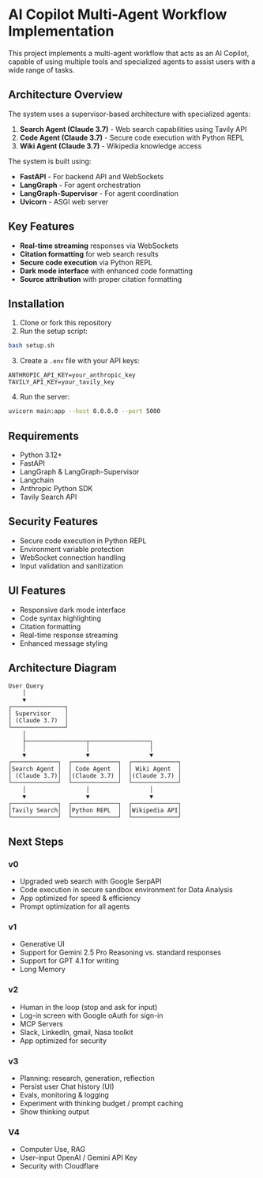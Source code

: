 # AI Copilot Multi-Agent Workflow Implementation

This project implements a multi-agent workflow that acts as an AI Copilot, capable of using multiple tools and specialized agents to assist users with a wide range of tasks.

## Architecture Overview

The system uses a supervisor-based architecture with specialized agents:

1. **Search Agent (Claude 3.7)** - Web search capabilities using Tavily API
2. **Code Agent (Claude 3.7)** - Secure code execution with Python REPL
3. **Wiki Agent (Claude 3.7)** - Wikipedia knowledge access

The system is built using:
- **FastAPI** - For backend API and WebSockets
- **LangGraph** - For agent orchestration
- **LangGraph-Supervisor** - For agent coordination
- **Uvicorn** - ASGI web server

## Key Features

- **Real-time streaming** responses via WebSockets
- **Citation formatting** for web search results
- **Secure code execution** via Python REPL
- **Dark mode interface** with enhanced code formatting
- **Source attribution** with proper citation formatting

## Installation

1. Clone or fork this repository
2. Run the setup script:
```bash
bash setup.sh
```

3. Create a `.env` file with your API keys:
```
ANTHROPIC_API_KEY=your_anthropic_key
TAVILY_API_KEY=your_tavily_key
```

4. Run the server:
```bash
uvicorn main:app --host 0.0.0.0 --port 5000
```

## Requirements

- Python 3.12+
- FastAPI
- LangGraph & LangGraph-Supervisor
- Langchain
- Anthropic Python SDK
- Tavily Search API

## Security Features

- Secure code execution in Python REPL
- Environment variable protection
- WebSocket connection handling
- Input validation and sanitization

## UI Features

- Responsive dark mode interface
- Code syntax highlighting
- Citation formatting
- Real-time response streaming
- Enhanced message styling

## Architecture Diagram

```
User Query
    │
    ▼
┌───────────────┐
│ Supervisor    │
│ (Claude 3.7)  │
└───────────────┘
    │
    ├─────────────────┬─────────────────┐
    │                 │                 │
    ▼                 ▼                 ▼
┌─────────────┐  ┌─────────────┐  ┌─────────────┐
│Search Agent │  │ Code Agent  │  │ Wiki Agent  │
│ (Claude 3.7)│  │(Claude 3.7) │  │(Claude 3.7) │
└─────────────┘  └─────────────┘  └─────────────┘
    │                 │                 │
    ▼                 ▼                 ▼
┌─────────────┐  ┌─────────────┐  ┌─────────────┐
│Tavily Search│  │Python REPL  │  │Wikipedia API│
└─────────────┘  └─────────────┘  └─────────────┘

```
## Next Steps

### v0
- Upgraded web search with Google SerpAPI
- Code execution in secure sandbox environment for Data Analysis
- App optimized for speed & efficiency
- Prompt optimization for all agents

### v1
- Generative UI
- Support for Gemini 2.5 Pro Reasoning vs. standard responses
- Support for GPT 4.1 for writing
- Long Memory
  
### v2
- Human in the loop (stop and ask for input)
- Log-in screen with Google oAuth for sign-in
- MCP Servers
- Slack, LinkedIn, gmail, Nasa toolkit
- App optimized for security

### v3
- Planning: research, generation, reflection
- Persist user Chat history (UI)
- Evals, monitoring & logging
- Experiment with thinking budget / prompt caching
- Show thinking output

### V4
- Computer Use, RAG
- User-input OpenAI / Gemini API Key
- Security with Cloudflare
```
